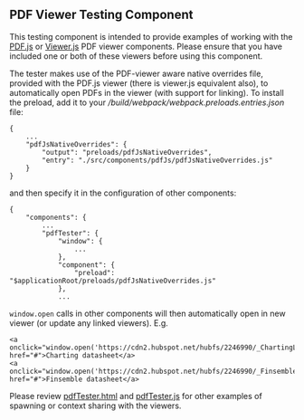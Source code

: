 ## PDF Viewer Testing Component ##
This testing component is intended to provide examples of working with the [PDF.js](../pdfJs/README.md) or [Viewer.js](../viewerJS/README.md) PDF viewer components. Please ensure that you have included one or both of these viewers before using this component.

The tester makes use of the PDF-viewer aware native overrides file, provided with the PDF.js viewer (there is viewer.js equivalent also), to automatically open PDFs in the viewer (with support for linking). To install the preload, add it to your _/build/webpack/webpack.preloads.entries.json_ file:
```
{
	...
	"pdfJsNativeOverrides": {
		"output": "preloads/pdfJsNativeOverrides",
		"entry": "./src/components/pdfJs/pdfJsNativeOverrides.js"
	}
}
```

and then specify it in the configuration of other components:
```
{
    "components": {
		...
		"pdfTester": {
            "window": {
                ...
            },
            "component": {
                "preload": "$applicationRoot/preloads/pdfJsNativeOverrides.js"
            },
			...
```

`window.open` calls in other components will then automatically open in new viewer (or update any linked viewers). E.g.

```
<a onclick="window.open('https://cdn2.hubspot.net/hubfs/2246990/_ChartingLibrary/Library_DataSheet_7_26_17.pdf')" href="#">Charting datasheet</a>
<a onclick="window.open('https://cdn2.hubspot.net/hubfs/2246990/_Finsemble/DataSheets/Finsemble_DataSheet_4_12_18.pdf')" href="#">Finsemble datasheet</a>
```     

Please review [pdfTester.html](./pdfTester.html) and [pdfTester.js](./pdfTester.js) for other examples of spawning or context sharing with the viewers.
